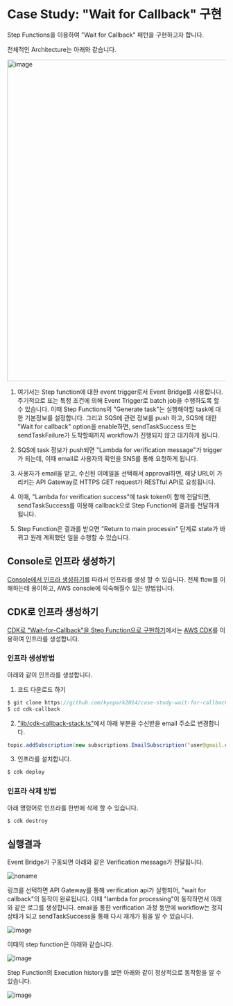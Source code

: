 # Case Study: "Wait for Callback" 구현

Step Functions을 이용하여 "Wait for Callback" 패턴을 구현하고자 합니다. 

전체적인 Architecture는 아래와 같습니다. 

<img width="742" alt="image" src="https://user-images.githubusercontent.com/52392004/175043966-6bda055d-8b18-4487-9aa3-02e76b5fa384.png">

1) 여기서는 Step function에 대한 event trigger로서 Event Bridge를 사용합니다. 주기적으로 또는 특정 조건에 의해 Event Trigger로 batch job을 수행하도록 할 수 있습니다. 이때 Step Functions의 "Generate task"는 실행해야할 task에 대한 기본정보를 설정합니다. 그리고 SQS에 관련 정보를 push 하고, SQS에 대한 "Wait for callback" option을 enable하면, sendTaskSuccess 또는 sendTaskFailure가 도착할때까지 workflow가 진행되지 않고 대기하게 됩니다. 

2) SQS에 task 정보가 push되면 "Lambda for verification message"가 trigger가 되는데, 이때 email로 사용자의 확인을 SNS를 통해 요청하게 됩니다.

3) 사용자가 email을 받고, 수신된 이메일을 선택해서 approval하면, 해당 URL이 가리키는 API Gateway로 HTTPS GET request가 RESTful API로 요청됩니다. 

4) 이때, "Lambda for verification success"에 task token이 함께 전달되면, sendTaskSuccess를 이용해 callback으로 Step Function에 결과를 전달하게 됩니다.

5) Step Function은 결과를 받으면 "Return to main processin" 단계로 state가 바뀌고 원래 계획했던 일을 수행할 수 있습니다. 

## Console로 인프라 생성하기 

[Console에서 인프라 생성하기](https://github.com/kyopark2014/case-study-wait-for-callback/blob/main/console/README.md)를 따라서 인프라를 생성 할 수 있습니다. 전체 flow를 이해하는데 용이하고, AWS console에 익숙해질수 있는 방법입니다. 

## CDK로 인프라 생성하기 

[CDK로 "Wait-for-Callback"을 Step Function으로 구현하기](https://github.com/kyopark2014/case-study-wait-for-callback/blob/main/cdk-callback/README.md)에서는 [AWS CDK](https://github.com/kyopark2014/technical-summary/blob/main/cdk-introduction.md)를 이용하여 인프라를 생성합니다. 

### 인프라 생성방법

아래와 같이 인프라를 생성합니다. 

1) 코드 다운로드 하기 
```c
$ git clone https://github.com/kyopark2014/case-study-wait-for-callback
$ cd cdk-callback
```

2) ["lib/cdk-callback-stack.ts"](https://github.com/kyopark2014/case-study-wait-for-callback/blob/main/cdk-callback/lib/cdk-callback-stack.ts)에서 아래 부분을 수신받을 email 주소로 변경합니다.

```java
topic.addSubscription(new subscriptions.EmailSubscription('user@gmail.com'));
```

3) 인프라를 설치합니다. 
```c
$ cdk deploy
```

### 인프라 삭제 방법

아래 명령어로 인프라를 한번에 삭제 할 수 있습니다. 

```java
$ cdk destroy
```


## 실행결과

Event Bridge가 구동되면 아래와 같은 Verification message가 전달됩니다.

![noname](https://user-images.githubusercontent.com/52392004/175076020-748e8f6b-da64-410a-a086-9bc81fddb3bd.png)

링크를 선택하면 API Gateway를 통해 verification api가 실행되어, "wait for callback"의 동작이 완료됩니다. 이때 "lambda for processing"이 동작하면서 아래와 같은 로그를 생성합니다. email을 통한 verification 과정 동안에 workflow는 정지 상태가 되고 sendTaskSuccess을 통해 다시 재개가 됨을 알 수 있습니다.

![image](https://user-images.githubusercontent.com/52392004/175076687-bada5f7e-7ee3-4690-a02d-51b0f948e08d.png)

이때의 step function은 아래와 같습니다.

![image](https://user-images.githubusercontent.com/52392004/175077436-ed7387df-852e-4c42-90e3-7f5c356e2da2.png)

Step Function의 Execution history를 보면 아래와 같이 정상적으로 동작함을 알 수 있습니다.

![image](https://user-images.githubusercontent.com/52392004/175083851-0b90e096-b957-4dec-af18-874902e5d117.png)
